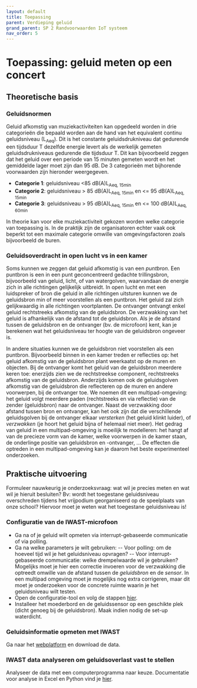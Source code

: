 ```yaml
---
layout: default
title: Toepassing
parent: Verdieping geluid
grand_parent: SP 2 Randvoorwaarden IoT systeem
nav_order: 5
---
```


# Toepassing: geluid meten op een concert

## Theoretische basis

### Geluidsnormen
Geluid afkomstig van muziekactiviteiten kan opgedeeld worden in drie categorieën die bepaald worden aan de hand van het equivalent continu geluidsniveau (L<sub>Aeq</sub>). 
Dit is het constante geluidsdrukniveau dat gedurende een tijdsduur T dezelfde energie levert als de werkelijk gemeten geluidsdrukniveaus gedurende die tijdsduur T. 
Dit kan bijvoorbeeld zeggen dat het geluid over een periode van 15 minuten gemeten wordt en het gemiddelde lager moet zijn dan 95 dB. 
De 3 categorieën met bijhorende voorwaarden zijn hieronder weergegeven.

- **Categorie 1**: geluidsniveau <85 dB(A)L<sub>Aeq, 15min</sub>
- **Categorie 2**: geluidsniveau > 85 dB(A)L<sub>Aeq, 15min</sub> en <= 95 dB(A)L<sub>Aeq, 15min</sub>
- **Categorie 3**: geluidsniveau > 95 dB(A)L<sub>Aeq, 15min</sub> en <= 100 dB(A)L<sub>Aeq, 60min</sub>

In theorie kan voor elke muziekactiviteit gekozen worden welke categorie van toepassing is. 
In de praktijk zijn de organisatoren echter vaak ook beperkt tot een maximale categorie omwille van omgevingsfactoren zoals bijvoorbeeld de buren. 

### Geluidsoverdracht in open lucht vs in een kamer
Soms kunnen we zeggen dat geluid afkomstig is van een *puntbron*.
Een puntbron is een in een punt geconcentreerd gedachte trillingsbron, bijvoorbeeld van geluid, licht, of van watergolven, waarvandaan de energie zich in alle richtingen gelijkelijk uitbreidt.
In open lucht en met een luidspreker of bron die geluid in alle richtingen uitsturen kunnen we de geluidsbron min of meer voorstellen als een puntbron. 
Het geluid zal zich gelijkwaardig in alle richtingen voortplanten.
De ontvanger ontvangt enkel geluid rechtstreeks afkomstig van de geluidsbron.
De verzwakking van het geluid is afhankelijk van de afstand tot de geluidsbron.
Als je de afstand tussen de geluidsbron en de ontvanger (bv. de microfoon) kent, kan je berekenen wat het geluidsniveau ter hoogte van de geluidsbron ongeveer is.

In andere situaties kunnen we de geluidsbron niet voorstellen als een puntbron. 
Bijvoorbeeld binnen in een kamer treden er reflecties op: het geluid afkomstig van de geluidsbron plant weerkaatst op de muren en objecten.
Bij de ontvanger komt het geluid van de geluidsbron meerdere keren toe: enerzijds zien we de rechtstreekse component, rechtstreeks afkomstig van de geluidsbron.
Anderzijds komen ook de geluidsgolven afkomstig van de geluidsbron die reflecteren op de muren en andere voorwerpen, bij de ontvanger toe.
We noemen dit een multipad-omgeving: het geluid volgt meerdere paden (rechtstreeks en via reflectie) van de zender (geluidsbron) naar de ontvanger.
Naast de verzwakking door afstand tussen bron en ontvanger, kan het ook zijn dat die verschillende geluidsgolven bij de ontvanger elkaar *versterken* (het geluid klinkt luider), of *verzwakken* (je hoort het geluid bijna of helemaal niet meer).
Het gedrag van geluid in een multipad-omgeving is moeilijk te modelleren: het hangt af van de precieze vorm van de kamer, welke voorwerpen in de kamer staan, de onderlinge positie van geluidsbron en -ontvanger, ...
De effecten die optreden in een multipad-omgeving kan je daarom het beste experimenteel onderzoeken.

## Praktische uitvoering

Formuleer nauwkeurig je onderzoeksvraag: wat wil je precies meten en wat wil je hieruit besluiten?
Bv: wordt het toegestane geluidsniveau overschreden tijdens het vrijpodium georganiseerd op de speelplaats van onze school?
Hiervoor moet je weten wat het toegestane geluidsniveau is!

### Configuratie van de IWAST-microfoon

- Ga na of je geluid wilt opmeten via interrupt-gebaseerde communicatie of via polling.
- Ga na welke parameters je wilt gebruiken:
-- Voor polling: om de hoeveel tijd wil je het geluidsniveau opvragen?
-- Voor interrupt-gebaseerde communicatie: welke drempelwaarde wil je gebruiken? 
Mogelijks moet je hier een correctie invoeren voor de verzwakking die optreedt omwille van de afstand tussen de *geluidsbron* en de *sensor*.
In een multipad omgeving moet je mogelijks nog extra corrigeren, maar dit moet je onderzoeken voor de concrete ruimte waarin je het geluidsniveau wilt testen.
- Open de configuratie-tool en volg de stappen [hier](./../../SP4/configuration-tool.html).
- Installeer het moederbord en de geluidssensor op een geschikte plek (dicht genoeg bij de geluidsbron). 
Maak indien nodig de set-up waterdicht.

### Geluidsinformatie opmeten met IWAST

Ga naar het [webplatform](./../../SP5/Platform/platform.html) en download de data.

### IWAST data analyseren om geluidsoverlast vast te stellen

Analyseer de data met een computerprogramma naar keuze.
Documentatie voor analyse in Excel en Python vind je [hier](./../../SP5/analyse.md).
